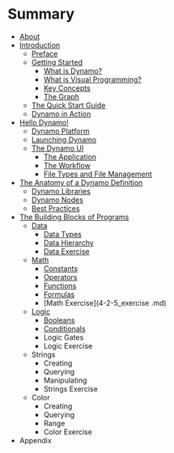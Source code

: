 # Summary

* [About](README.md)
* [Introduction](01_Introduction/1_introduction.md)
   * [Preface](01_Introduction/1-1_preface.md)
   * [Getting Started](01_Introduction/1-2_getting_started.md)
       * [What is Dynamo?](01_Introduction/1-2-1_what_is_dynamo.md)
       * [What is Visual Programming?](01_Introduction/1-2-2_what_is_visual_programming.md)
       * [Key Concepts](01_Introduction/1-2-3_key_concepts.md)
       * [The Graph](01_Introduction/1-2-4_the_graph.md)
   * [The Quick Start Guide](01_Introduction/1-3_the_quick_start_guide.md)
   * [Dynamo in Action](01_Introduction/1-4_dynamo_in_action.md)
* [Hello Dynamo!](02_Hello-Dynamo/2_hello_dynamo.md)
   * [Dynamo Platform](02_Hello-Dynamo/2-1_dynamo_platform.md)
   * [Launching Dynamo](02_Hello-Dynamo/2-2_launching_dynamo.md)
   * [The Dynamo UI](02_Hello-Dynamo/2-3_the_dynamo_ui.md)
       * [The Application](02_Hello-Dynamo/2-3-1_the_application.md)
       * [The Workflow](02_Hello-Dynamo/2-3-2_the_workflow.md)
       * [File Types and File Management](02_Hello-Dynamo/2-3-3_file_types_and_management.md)
* [The Anatomy of a Dynamo Definition](03_Anatomy-of-a-Dynamo-Definition/3_anatomy-of-a-dynamo-definition.md)
   * [Dynamo Libraries](03_Anatomy-of-a-Dynamo-Definition/3-1_dynamo_libraries.md)
   * [Dynamo Nodes](03_Anatomy-of-a-Dynamo-Definition/3-2_dynamo_nodes.md)
   * [Best Practices](03_Anatomy-of-a-Dynamo-Definition/3-3_best_practices.md)
* [The Building Blocks of Programs](4_the-building-blocks-of-programs.md)
   * [Data](4-1_data.md)
       * [Data Types](4-1-1_data-types.md)
       * [Data Hierarchy](4-1-2_data-hierarchy.md)
       * [Data Exercise](4-1-3_exercise.md)
   * [Math](4-2_math.md)
       * [Constants](4-2-1_constants.md)
       * [Operators](4-2-2_operators.md)
       * [Functions](4-2-3_functions.md)
       * [Formulas](4-2-4_formulas.md)
       * [Math Exercise](4-2-5_exercise .md)
   * [Logic](4-3_logic.md)
       * [Booleans](4-3-1_booleans.md)
       * [Conditionals](4-3-2_conditionals.md)
       * Logic Gates
       * Logic Exercise
   * Strings
       * Creating
       * Querying
       * Manipulating
       * Strings Exercise
   * Color
       * Creating
       * Querying
       * Range
       * Color Exercise
* Appendix

